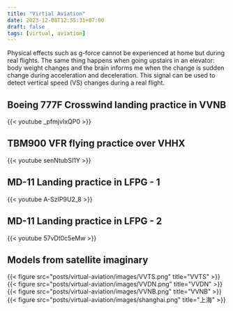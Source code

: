 ```yaml
---
title: "Virtial Aviation"
date: 2023-12-08T12:55:31+07:00
draft: false
tags: [virtual, aviation]
---
```


Physical effects such as g-force cannot be experienced at home but during real flights. The same thing happens when going upstairs in an elevator: body weight changes and the brain informs me when the change is sudden change during acceleration and deceleration. This signal can be used to detect vertical speed (VS) changes during a real flight.

## Boeing 777F Crosswind landing practice in VVNB
{{< youtube _pfmjvIxQP0 >}}

## TBM900 VFR flying practice over VHHX
{{< youtube senNtubSI1Y >}}

## MD-11 Landing practice in LFPG - 1
{{< youtube A-SzIP9U2_8 >}}

## MD-11 Landing practice in LFPG - 2
{{< youtube 57vDt0c5eMw >}}

## Models from satellite imaginary
{{< figure src="posts/virtual-aviation/images/VVTS.png" title="VVTS" >}}
{{< figure src="posts/virtual-aviation/images/VVDN.png" title="VVDN" >}}
{{< figure src="posts/virtual-aviation/images/VVNB.png" title="VVNB" >}}
{{< figure src="posts/virtual-aviation/images/shanghai.png" title="上海" >}}